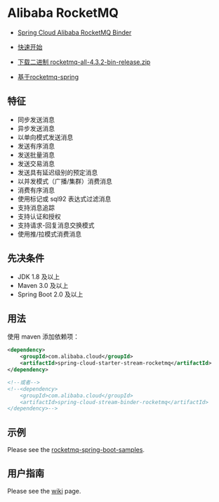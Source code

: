 
# Alibaba RocketMQ

- [Spring Cloud Alibaba RocketMQ Binder](https://spring-cloud-alibaba-group.github.io/github-pages/hoxton/en-us/index.html#_spring_cloud_alibaba_rocketmq_binder)

- [快速开始](https://rocketmq.apache.org/docs/quick-start/)

- [下载二进制 rocketmq-all-4.3.2-bin-release.zip](https://www.apache.org/dyn/closer.cgi?path=rocketmq/4.3.2/rocketmq-all-4.3.2-bin-release.zip)

- [基于rocketmq-spring](https://github.com/apache/rocketmq-spring)

## 特征

-  同步发送消息
-  异步发送消息
-  以单向模式发送消息
-  发送有序消息
-  发送批量消息
-  发送交易消息
-  发送具有延迟级别的预定消息
-  以并发模式（广播/集群）消费消息
-  消费有序消息
-  使用标记或 sql92 表达式过滤消息
-  支持消息追踪
-  支持认证和授权
-  支持请求-回复消息交换模式
-  使用推/拉模式消费消息

## 先决条件
- JDK 1.8 及以上
- Maven 3.0 及以上
- Spring Boot 2.0 及以上

## 用法
使用 maven 添加依赖项：

```xml
<dependency>
    <groupId>com.alibaba.cloud</groupId>
    <artifactId>spring-cloud-starter-stream-rocketmq</artifactId>
</dependency>

<!--或者-->
<!--<dependency>
    <groupId>com.alibaba.cloud</groupId>
    <artifactId>spring-cloud-stream-binder-rocketmq</artifactId>
</dependency>-->
```

## 示例
Please see the [rocketmq-spring-boot-samples](https://github.com/apache/rocketmq-spring/blob/master/rocketmq-spring-boot-samples).

## 用户指南
Please see the [wiki](https://github.com/apache/rocketmq-spring/wiki) page.
